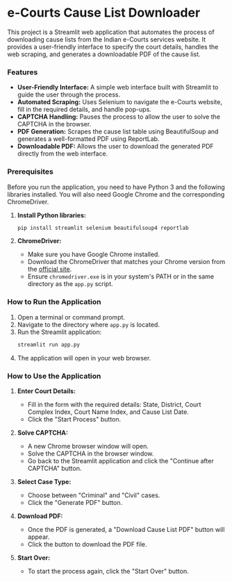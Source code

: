 # e-Courts Cause List Downloader

This project is a Streamlit web application that automates the process of downloading cause lists from the Indian e-Courts services website. It provides a user-friendly interface to specify the court details, handles the web scraping, and generates a downloadable PDF of the cause list.

### Features

-   **User-Friendly Interface:** A simple web interface built with Streamlit to guide the user through the process.
-   **Automated Scraping:** Uses Selenium to navigate the e-Courts website, fill in the required details, and handle pop-ups.
-   **CAPTCHA Handling:** Pauses the process to allow the user to solve the CAPTCHA in the browser.
-   **PDF Generation:** Scrapes the cause list table using BeautifulSoup and generates a well-formatted PDF using ReportLab.
-   **Downloadable PDF:** Allows the user to download the generated PDF directly from the web interface.

### Prerequisites

Before you run the application, you need to have Python 3 and the following libraries installed. You will also need Google Chrome and the corresponding ChromeDriver.

1.  **Install Python libraries:**
    ```bash
    pip install streamlit selenium beautifulsoup4 reportlab
    ```

2.  **ChromeDriver:**
    -   Make sure you have Google Chrome installed.
    -   Download the ChromeDriver that matches your Chrome version from the [official site](https://googlechromelabs.github.io/chrome-for-testing/).
    -   Ensure `chromedriver.exe` is in your system's PATH or in the same directory as the `app.py` script.

### How to Run the Application

1.  Open a terminal or command prompt.
2.  Navigate to the directory where `app.py` is located.
3.  Run the Streamlit application:
    ```bash
    streamlit run app.py
    ```
4.  The application will open in your web browser.

### How to Use the Application

1.  **Enter Court Details:**
    -   Fill in the form with the required details: State, District, Court Complex Index, Court Name Index, and Cause List Date.
    -   Click the "Start Process" button.

2.  **Solve CAPTCHA:**
    -   A new Chrome browser window will open.
    -   Solve the CAPTCHA in the browser window.
    -   Go back to the Streamlit application and click the "Continue after CAPTCHA" button.

3.  **Select Case Type:**
    -   Choose between "Criminal" and "Civil" cases.
    -   Click the "Generate PDF" button.

4.  **Download PDF:**
    -   Once the PDF is generated, a "Download Cause List PDF" button will appear.
    -   Click the button to download the PDF file.

5.  **Start Over:**
    -   To start the process again, click the "Start Over" button.
